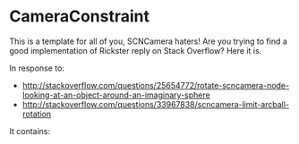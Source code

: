 # CameraConstraint
This is a template for all of you, SCNCamera haters! Are you trying to find a good implementation of Rickster reply on Stack Overflow? Here it is.

In response to: 

-  <http://stackoverflow.com/questions/25654772/rotate-scncamera-node-looking-at-an-object-around-an-imaginary-sphere>
-  <http://stackoverflow.com/questions/33967838/scncamera-limit-arcball-rotation>

It contains:
